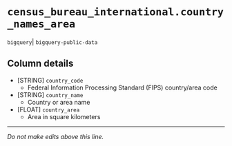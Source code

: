 # `census_bureau_international.country_names_area`
`bigquery`| `bigquery-public-data`

## Column details
* [STRING]    `country_code`
  - Federal Information Processing Standard (FIPS) country/area code
* [STRING]    `country_name`
  - Country or area name
* [FLOAT]     `country_area`
  - Area in square kilometers

-------------------------------------------------------------------------------
*Do not make edits above this line.*
